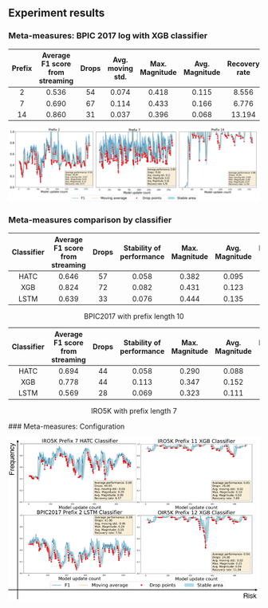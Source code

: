 ## Experiment results

### Meta-measures: BPIC 2017 log with XGB classifier
| Prefix | Average F1 score  from streaming | Drops | Avg. moving std. | Max. Magnitude | Avg. Magnitude | Recovery rate |
|:---:|:---:|:---:|:---:|:---:|:---:|:---:|
| 2 | 0.536 | 54 | 0.074 | 0.418 | 0.115 | 8.556 |
| 7 | 0.690 | 67 | 0.114 | 0.433 | 0.166 | 6.776 |
| 14 | 0.860 | 31 | 0.037 | 0.396 | 0.068 | 13.194 |
<p align="center">
    <img src="./img/empirical results/diff_prefix_length.png">
</p>

### Meta-measures comparison by classifier
| Classifier | Average F1 score  from streaming | Drops | Stability of performance | Max. Magnitude | Avg. Magnitude | Recovery rate |
|:---:|:---:|:---:|:---:|:---:|:---:|:---:|
| HATC | 0.646 | 57 | 0.058 | 0.382 | 0.095 | 5.825 |
| XGB | 0.824 | 72 | 0.082 | 0.431 | 0.123 | 6.653 |
| LSTM | 0.639 | 33 | 0.076 | 0.444 | 0.135 | 9.364 |

<p align="center">
    BPIC2017 with prefix length 10
</p>

| Classifier | Average F1 score  from streaming | Drops | Stability of performance | Max. Magnitude | Avg. Magnitude | Recovery rate |
|:---:|:---:|:---:|:---:|:---:|:---:|:---:|
| HATC | 0.694 | 44 | 0.058 | 0.290 | 0.088 | 6.568 |
| XGB | 0.778 | 44 | 0.113 | 0.347 | 0.152 | 5.455 |
| LSTM | 0.569 | 28 | 0.069 | 0.323 | 0.111 | 8.429 |
<p align="center">
    IRO5K with prefix length 7
</p>
### Meta-measures: Configuration
<p align="center">
    <img src="./img/empirical results/configuration.png"><br>
    
</p>


